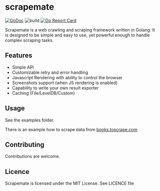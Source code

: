 # scrapemate
[![GoDoc](https://godoc.org/github.com/gosom/scrapemate?status.svg)](https://godoc.org/github.com/gosom/scrapemate)
![build](https://github.com/gosom/scrapemate/actions/workflows/build.yml/badge.svg)
[![Go Report Card](https://goreportcard.com/badge/github.com/gosom/scrapemate)](https://goreportcard.com/report/github.com/gosom/scrapemate)

Scrapemate is a web crawling and scraping framework written in Golang. It is designed to be simple and easy to use, yet powerful enough to handle complex scraping tasks.


## Features

- Simple API
- Customizable retry and error handling
- Javascript Rendering with ability to control the browser
- Screenshots support (when JS rendering is enabled)
- Capability to write your own result exporter
- Caching (File/LevelDB/Custom)

## Usage

See the examples folder.

There is an example how to scrape data from [books.toscrape.com](https://github.com/gosom/scrapemate/tree/main/examples/books-to-scrape-simple)


## Contributing

Contributions are welcome.

## Licence

Scrapemate is licensed under the MIT License. See LICENCE file

